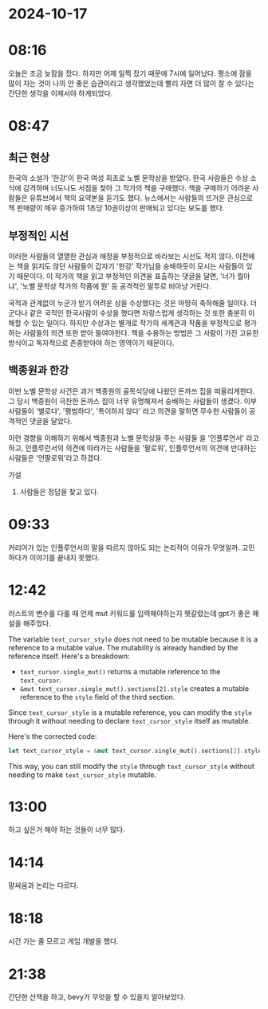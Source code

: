 # 2024-10-17

# 08:16

오늘은 조금 늦잠을 잤다. 하지만 어제 일찍 잤기 때문에 7시에 일어났다. 평소에
잠을 많이 자는 것이 나의 안 좋은 습관이라고 생각했었는데 빨리 자면 더 많이 잘 수
있다는 간단한 생각을 이제서야 하게되었다.

# 08:47

## 최근 현상 
한국의 소설가 '한강'이 한국 여성 최초로 노벨 문학상을 받았다. 한국 사람들은 수상
소식에 감격하며 너도나도 서점을 찾아 그 작가의 책을 구매했다. 책을 구매하기
어려운 사람들은 유튜브에서 책의 요약본을 듣기도 했다. 뉴스에서는 사람들의 뜨거운
관심으로 책 판매량이 매우 증가하여 1초당 10권이상이 판매되고 있다는 보도를 했다.

## 부정적인 시선
이러한 사람들의 열열한 관심과 애정을 부정적으로 바라보는 시선도 적지 않다.
이전에 는 책을 읽지도 않던 사람들이 갑자기 '한강' 작가님을 숭배하듯이 모시는
사람들이 있 기 때문이다. 이 작가의 책을 읽고 부정적인 의견을 표출하는 댓글을
달면, '너가 뭘아냐', '노벨 문학상 작가의 작품에 뭔' 등 공격적인 말투로 비아냥
거린다.


국적과 관계없이 누군가 받기 어려운 상을 수상했다는 것은 마땅히 축하해줄 일이다.
더군다나 같은 국적인 한국사람이 수상을 했다면 자랑스럽게 생각하는 것 또한 충분히
이해할 수 있는 일이다. 하지만 수상과는 별개로 작가의 세계관과 작품을 부정적으로
평가하는 사람들의 의견 또한 받아 들여야한다. 책을 수용하는 방법은 그 사람이 가진
고유한 방식이고 독자적으로 존중받아야 하는 영역이기 때문이다.


## 백종원과 한강
이번 노벨 문학상 사건은 과거 백종원의 골목식당에 나왔던 돈까쓰 집을
떠올리게한다. 그 당시 백종원이 극찬한 돈까스 집이 너무 유명해져서 숭배하는
사람들이 생겼다. 이부 사람들이 '별로다', '평범하다', '특이하지 않다' 라고 의견을
말하면 무수한 사람들이 공격적인 댓글을 달았다.

이런 경향을 이해하기 위해서 백종원과 노벨 문학상을 주는 사람들 을 '인플루언서'
라고 하고, 인플루런서의 의견에 따라가는 사람들을 '팔로워', 인플루언서의 의견에
반대하는 사람들은 '언팔로워'라고 하겠다. 

가설 

1.  사람들은 정답을 찾고 있다.

# 09:33

커리어가 있는 인플루언서의 말을 따르지 않아도 되는 논리적이 이유가 무엇일까.
고민하다가 이야기를 끝내지 못했다.

# 12:42

러스트의 변수를 다룰 때 언제 mut 키워드를 입력해야하는지 헷갈렸는데 gpt가 좋은 해설을 해주었다.

The variable `text_cursor_style` does not need to be mutable because it is a reference to a mutable value. The mutability is already handled by the reference itself. Here's a breakdown:

- `text_cursor.single_mut()` returns a mutable reference to the `text_cursor`.
- `&mut text_cursor.single_mut().sections[2].style` creates a mutable reference to the `style` field of the third section.

Since `text_cursor_style` is a mutable reference, you can modify the `style` through it without needing to declare `text_cursor_style` itself as mutable.

Here's the corrected code:

```rust
let text_cursor_style = &mut text_cursor.single_mut().sections[2].style;
```

This way, you can still modify the `style` through `text_cursor_style` without needing to make `text_cursor_style` mutable.

# 13:00

하고 싶은거 해야 하는 것들이 너무 많다.


# 14:14

말싸움과 논리는 다르다.

# 18:18

시간 가는 줄 모르고 게임 개발을 했다.

# 21:38

간단한 산책을 하고, bevy가 무엇을 할 수 있을지 알아보았다.



